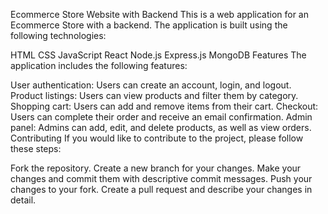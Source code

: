 Ecommerce Store Website with Backend
This is a web application for an Ecommerce Store with a backend. The application is built using the following technologies:

HTML
CSS
JavaScript
React
Node.js
Express.js
MongoDB
Features
The application includes the following features:

User authentication: Users can create an account, login, and logout.
Product listings: Users can view products and filter them by category.
Shopping cart: Users can add and remove items from their cart.
Checkout: Users can complete their order and receive an email confirmation.
Admin panel: Admins can add, edit, and delete products, as well as view orders.
Contributing
If you would like to contribute to the project, please follow these steps:

Fork the repository.
Create a new branch for your changes.
Make your changes and commit them with descriptive commit messages.
Push your changes to your fork.
Create a pull request and describe your changes in detail.
